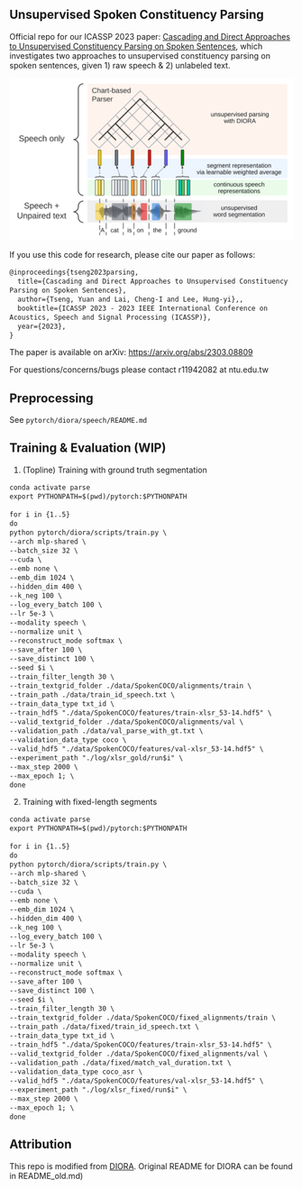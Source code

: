 ## Unsupervised Spoken Constituency Parsing

Official repo for our ICASSP 2023 paper: [Cascading and Direct Approaches to Unsupervised Constituency Parsing on Spoken Sentences](https://arxiv.org/abs/2303.08809), which investigates two approaches to unsupervised constituency parsing on spoken sentences, given 1) raw speech & 2) unlabeled text. 

<p align="center">
<img src="./pdf/paper.png" alt="Diagram of our proposed direct approach to unsupervised spoken constituency parsing, using only raw speech and unpaired text. Textual transcripts of the input sentence are only shown for illustrative purpose"
width="800px"></p>

If you use this code for research, please cite our paper as follows:
```
@inproceedings{tseng2023parsing,
  title={Cascading and Direct Approaches to Unsupervised Constituency Parsing on Spoken Sentences},
  author={Tseng, Yuan and Lai, Cheng-I and Lee, Hung-yi},,
  booktitle={ICASSP 2023 - 2023 IEEE International Conference on Acoustics, Speech and Signal Processing (ICASSP)},
  year={2023},
}
```

The paper is available on arXiv: https://arxiv.org/abs/2303.08809

For questions/concerns/bugs please contact r11942082 at ntu.edu.tw

## Preprocessing

See `pytorch/diora/speech/README.md`

## Training & Evaluation (WIP)

1. (Topline) Training with ground truth segmentation
```
conda activate parse
export PYTHONPATH=$(pwd)/pytorch:$PYTHONPATH

for i in {1..5}
do
python pytorch/diora/scripts/train.py \
--arch mlp-shared \
--batch_size 32 \
--cuda \
--emb none \
--emb_dim 1024 \
--hidden_dim 400 \
--k_neg 100 \
--log_every_batch 100 \
--lr 5e-3 \
--modality speech \
--normalize unit \
--reconstruct_mode softmax \
--save_after 100 \
--save_distinct 100 \
--seed $i \
--train_filter_length 30 \
--train_textgrid_folder ./data/SpokenCOCO/alignments/train \
--train_path ./data/train_id_speech.txt \
--train_data_type txt_id \
--train_hdf5 "./data/SpokenCOCO/features/train-xlsr_53-14.hdf5" \
--valid_textgrid_folder ./data/SpokenCOCO/alignments/val \
--validation_path ./data/val_parse_with_gt.txt \
--validation_data_type coco \
--valid_hdf5 "./data/SpokenCOCO/features/val-xlsr_53-14.hdf5" \
--experiment_path "./log/xlsr_gold/run$i" \
--max_step 2000 \
--max_epoch 1; \
done
```

2. Training with fixed-length segments
```
conda activate parse
export PYTHONPATH=$(pwd)/pytorch:$PYTHONPATH

for i in {1..5}
do
python pytorch/diora/scripts/train.py \
--arch mlp-shared \
--batch_size 32 \
--cuda \
--emb none \
--emb_dim 1024 \
--hidden_dim 400 \
--k_neg 100 \
--log_every_batch 100 \
--lr 5e-3 \
--modality speech \
--normalize unit \
--reconstruct_mode softmax \
--save_after 100 \
--save_distinct 100 \
--seed $i \
--train_filter_length 30 \
--train_textgrid_folder ./data/SpokenCOCO/fixed_alignments/train \
--train_path ./data/fixed/train_id_speech.txt \
--train_data_type txt_id \
--train_hdf5 "./data/SpokenCOCO/features/train-xlsr_53-14.hdf5" \
--valid_textgrid_folder ./data/SpokenCOCO/fixed_alignments/val \
--validation_path ./data/fixed/match_val_duration.txt \
--validation_data_type coco_asr \
--valid_hdf5 "./data/SpokenCOCO/features/val-xlsr_53-14.hdf5" \
--experiment_path "./log/xlsr_fixed/run$i" \
--max_step 2000 \
--max_epoch 1; \
done
```

## Attribution

This repo is modified from [DIORA](https://github.com/iesl/diora). Original README for DIORA can be found in README_old.md)
